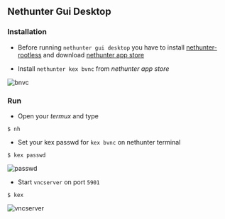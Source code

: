 ## Nethunter Gui Desktop

### Installation

* Before running `nethunter gui desktop` you have to install [nethunter-rootless](../nethunter-rootless) and download [nethunter app store](https://store.nethunter.com/)     

* Install `nethunter kex bvnc` from _nethunter app store_

![bnvc](https://i.ibb.co/XDLG27K/bvnc.jpg)

### Run

* Open your _termux_ and type

```
$ nh
```

* Set your kex passwd for `kex bvnc` on nethunter terminal

```
$ kex passwd
```

![passwd](https://i.ibb.co/kc6mxGH/passwd.jpg)

* Start `vncserver` on port `5901`

```
$ kex
```
![vncserver](https://i.ibb.co/X7tyBKS/vncserver.jpg)

